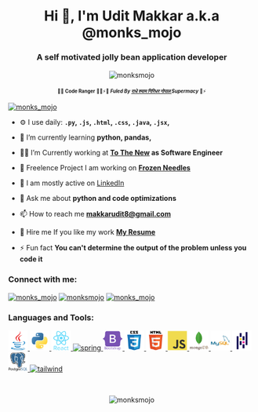 <h1 align="center">Hi 👋, I'm Udit Makkar a.k.a @monks_mojo</h1>
<h3 align="center">A self motivated jolly bean application developer</h3>
<div align="center">
<img align="center" src="https://user-images.githubusercontent.com/19303003/169715734-2aedae6f-f252-4986-9789-78ef353237e0.png" alt="monksmojo" height="270" width="812" />
<br/>

<sup><sub>👨‍🚀 **Code Ranger** 👨‍🚀⚡🚀 **_Fuled By [ राधे श्याम गिरिधर गोपाल ](https://www.instagram.com/reel/CZQzqsjIG-7/?utm_source=ig_web_copy_link) Supermacy_** 🚀⚡</sup></sub>

</div>
<p align="left"> <a href="https://twitter.com/monks_mojo" target="blank"><img src="https://img.shields.io/twitter/follow/monks_mojo?logo=twitter&style=for-the-badge" alt="monks_mojo" /></a> </p>

- ⚙️ I use daily: **`.py`, `.js`, `.html`, `.css`, `.java`, `.jsx`,**

- 🌱 I’m currently learning **python, pandas,**

- 👨‍💻 I’m Currently working at **[To The New](https://www.tothenew.com/) as Software Engineer**

- 🤝 Freelence Project I am working on **[Frozen Needles](https://www.instagram.com/frozenneedle/?hl=en)**

- 📝 I am mostly active on [LinkedIn](https://www.linkedin.com/in/monksmojo)

- 💬 Ask me about **python and code optimizations**

- 📫 How to reach me **makkarudit8@gmail.com**

- 📄 Hire me If you like my work **[My Resume](https://www.linkedin.com/in/monksmojo/overlay/1635491424217/single-media-viewer/)**

- ⚡ Fun fact **You can't determine the output of the problem unless you code it**

<h3 align="left">Connect with me:</h3>
<p align="left">
<a href="https://twitter.com/monks_mojo" target="blank"><img align="center" src="https://raw.githubusercontent.com/rahuldkjain/github-profile-readme-generator/master/src/images/icons/Social/twitter.svg" alt="monks_mojo" height="30" width="40" /></a>
<a href="https://linkedin.com/in/monksmojo" target="blank"><img align="center" src="https://raw.githubusercontent.com/rahuldkjain/github-profile-readme-generator/master/src/images/icons/Social/linked-in-alt.svg" alt="monksmojo" height="30" width="40" /></a>
<a href="https://www.hackerrank.com/@monks_mojo" target="blank"><img align="center" src="https://raw.githubusercontent.com/rahuldkjain/github-profile-readme-generator/master/src/images/icons/Social/hackerrank.svg" alt="monks_mojo" height="30" width="40" /></a>
</p>

<h3 align="left">Languages and Tools:</h3>
<p align="left"> 
<a href="https://www.java.com" target="_blank" rel="noreferrer"> <img src="https://raw.githubusercontent.com/devicons/devicon/master/icons/java/java-original.svg" alt="java" width="40" height="40"/> </a>
<a href="https://www.python.org" target="_blank" rel="noreferrer"> <img src="https://raw.githubusercontent.com/devicons/devicon/master/icons/python/python-original.svg" alt="python" width="40" height="40"/> </a> 
<a href="https://reactjs.org/" target="_blank" rel="noreferrer"> <img src="https://raw.githubusercontent.com/devicons/devicon/master/icons/react/react-original-wordmark.svg" alt="react" width="40" height="40"/> </a> 
<a href="https://spring.io/" target="_blank" rel="noreferrer"> <img src="https://www.vectorlogo.zone/logos/springio/springio-icon.svg" alt="spring" width="40" height="40"/> </a>
<a href="https://getbootstrap.com" target="_blank" rel="noreferrer"> 
<img src="https://raw.githubusercontent.com/devicons/devicon/master/icons/bootstrap/bootstrap-plain-wordmark.svg" alt="bootstrap" width="40" height="40"/> 
</a> 
<a href="https://www.w3schools.com/css/" target="_blank" rel="noreferrer"> <img src="https://raw.githubusercontent.com/devicons/devicon/master/icons/css3/css3-original-wordmark.svg" alt="css3" width="40" height="40"/> </a> 
<a href="https://www.w3.org/html/" target="_blank" rel="noreferrer"> <img src="https://raw.githubusercontent.com/devicons/devicon/master/icons/html5/html5-original-wordmark.svg" alt="html5" width="40" height="40"/> </a> 
<a href="https://developer.mozilla.org/en-US/docs/Web/JavaScript" target="_blank" rel="noreferrer"> <img src="https://raw.githubusercontent.com/devicons/devicon/master/icons/javascript/javascript-original.svg" alt="javascript" width="40" height="40"/> </a> <a href="https://www.mongodb.com/" target="_blank" rel="noreferrer"> <img src="https://raw.githubusercontent.com/devicons/devicon/master/icons/mongodb/mongodb-original-wordmark.svg" alt="mongodb" width="40" height="40"/> </a> <a href="https://www.mysql.com/" target="_blank" rel="noreferrer"> <img src="https://raw.githubusercontent.com/devicons/devicon/master/icons/mysql/mysql-original-wordmark.svg" alt="mysql" width="40" height="40"/> </a> <a href="https://pandas.pydata.org/" target="_blank" rel="noreferrer"> <img src="https://raw.githubusercontent.com/devicons/devicon/2ae2a900d2f041da66e950e4d48052658d850630/icons/pandas/pandas-original.svg" alt="pandas" width="40" height="40"/> </a> 
<a href="https://www.postgresql.org" target="_blank" rel="noreferrer"> <img src="https://raw.githubusercontent.com/devicons/devicon/master/icons/postgresql/postgresql-original-wordmark.svg" alt="postgresql" width="40" height="40"/> </a> 
<a href="https://tailwindcss.com/" target="_blank" rel="noreferrer"> <img src="https://www.vectorlogo.zone/logos/tailwindcss/tailwindcss-icon.svg" alt="tailwind" width="40" height="40"/> </a> </p>
<br/>
<p align="center"><img align="center" src="https://github-readme-stats.vercel.app/api/top-langs?username=monksmojo&show_icons=true&locale=en&layout=compact" alt="monksmojo" /></p>
